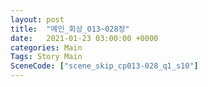 ```yaml
---
layout: post
title:  "메인_회상_013~028장"
date:   2021-01-23 03:00:00 +0000
categories: Main
Tags: Story Main
SceneCode: ["scene_skip_cp013-028_q1_s10"]
---
```

